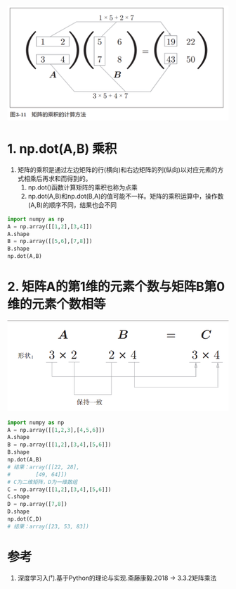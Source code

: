 
![图3.11矩阵的乘法的计算方法.png](图3.11矩阵的乘法的计算方法.png)

# 1. np.dot(A,B) 乘积

1. 矩阵的乘积是通过左边矩阵的行(横向)和右边矩阵的列(纵向)以对应元素的方式相乘后再求和而得到的。
    1. np.dot()函数计算矩阵的乘积也称为点乘
    2. np.dot(A,B)和np.dot(B,A)的值可能不一样。矩阵的乘积运算中，操作数(A,B)的顺序不同，结果也会不同

```py
import numpy as np
A = np.array([[1,2],[3,4]])
A.shape
B = np.array([[5,6],[7,8]])
B.shape
np.dot(A,B)
```

# 2. 矩阵A的第1维的元素个数与矩阵B第0维的元素个数相等

![图3.12矩阵乘法对应维度的元素个数要相同.png](图3.12矩阵乘法对应维度的元素个数要相同.png)

```py
import numpy as np
A = np.array([[1,2,3],[4,5,6]])
A.shape
B = np.array([[1,2],[3,4],[5,6]])
B.shape
np.dot(A,B)
# 结果：array([[22, 28],
#        [49, 64]])
# C为二维矩阵，D为一维数组
C = np.array([[1,2],[3,4],[5,6]])
C.shape
D = np.array([7,8])
D.shape
np.dot(C,D)
# 结果：array([23, 53, 83])
```


# 参考

1. 深度学习入门.基于Python的理论与实现.斋藤康毅.2018 -> 3.3.2矩阵乘法